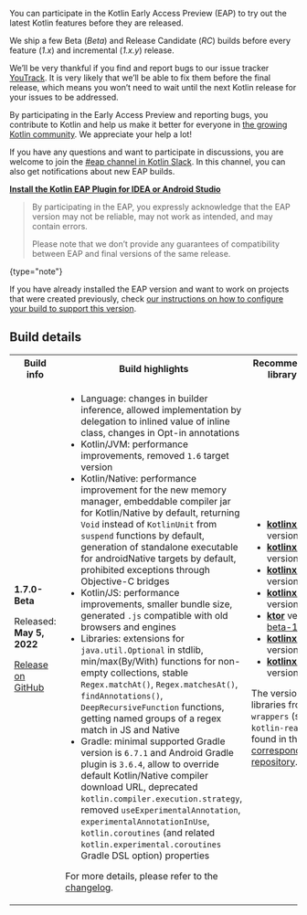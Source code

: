 [//]: # (title: Participate in the Kotlin Early Access Preview)

You can participate in the Kotlin Early Access Preview (EAP) to try out the latest Kotlin features before they are released.

We ship a few Beta (_Beta_) and Release Candidate (_RC_) builds before every feature (_1.x_) and incremental (_1.x.y_) release. 

We’ll be very thankful if you find and report bugs to our issue tracker [YouTrack](https://kotl.in/issue). 
It is very likely that we’ll be able to fix them before the final release, which means you won’t need to wait until the next Kotlin release for your issues to be addressed. 

By participating in the Early Access Preview and reporting bugs, you contribute to Kotlin and help us make it better 
for everyone in [the growing Kotlin community](https://kotlinlang.org/community/). We appreciate your help a lot! 

If you have any questions and want to participate in discussions, you are welcome to join the [#eap channel in Kotlin Slack](https://app.slack.com/client/T09229ZC6/C0KLZSCHF). 
In this channel, you can also get notifications about new EAP builds.

**[Install the Kotlin EAP Plugin for IDEA or Android Studio](install-eap-plugin.md)**

> By participating in the EAP, you expressly acknowledge that the EAP version may not be reliable, may not work as intended, and may contain errors.
>
> Please note that we don’t provide any guarantees of compatibility between EAP and final versions of the same release. 
>
{type="note"}

If you have already installed the EAP version and want to work on projects that were created previously, 
check [our instructions on how to configure your build to support this version](configure-build-for-eap.md). 

## Build details

<table>
    <tr>
        <th>Build info</th>
        <th>Build highlights</th>
        <th>Recommended kotlinx library versions</th>
    </tr>
    <tr>
        <td><strong>1.7.0-Beta</strong>
            <p>Released: <strong>May 5, 2022</strong></p>
            <p><a href="https://github.com/JetBrains/kotlin/releases/tag/v1.7.0-Beta" target="_blank">Release on GitHub</a></p>
        </td>
        <td>
             <ul>
                 <li>Language: changes in builder inference, allowed implementation by delegation to inlined value of inline class, changes in Opt-in annotations</li>
                 <li>Kotlin/JVM: performance improvements, removed <code>1.6</code> target version</li>
                 <li>Kotlin/Native: performance improvement for the new memory manager, embeddable compiler jar for Kotlin/Native by default, returning <code>Void</code> instead of <code>KotlinUnit</code> from <code>suspend</code> functions by default, generation of standalone executable for androidNative targets by default, prohibited exceptions through Objective-C bridges</li>
                 <li>Kotlin/JS: performance improvements, smaller bundle size, generated <code>.js</code> compatible with old browsers and engines</li>
                 <li>Libraries: extensions for <code>java.util.Optional</code> in stdlib, min/max(By/With) functions for non-empty collections, stable <code>Regex.matchAt()</code>, <code>Regex.matchesAt()</code>, <code>findAnnotations()</code>, <code>DeepRecursiveFunction</code> functions, getting named groups of a regex match in JS and Native</li>
                 <li>Gradle: minimal supported Gradle version is <code>6.7.1</code> and Android Gradle plugin is <code>3.6.4</code>, allow to override default Kotlin/Native compiler download URL, deprecated <code>kotlin.compiler.execution.strategy</code>, removed <code>useExperimentalAnnotation</code>, <code>experimentalAnnotationInUse</code>, <code>kotlin.coroutines</code> (and related <code>kotlin.experimental.coroutines</code> Gradle DSL option) properties</li>
            </ul>
            <p>For more details, please refer to the <a href="https://github.com/JetBrains/kotlin/releases/tag/v1.7.0-Beta">changelog</a>.</p>
        </td>
        <td>
            <ul>
                <li><a href="https://github.com/Kotlin/kotlinx.serialization" target="_blank"><strong>kotlinx.serialization</strong></a> version: <a href="https://github.com/Kotlin/kotlinx.serialization/releases/tag/v1.3.2" target="_blank">1.3.2</a></li>
                <li><a href="https://github.com/Kotlin/kotlinx.coroutines" target="_blank"><strong>kotlinx.coroutines</strong></a> version: <a href="https://github.com/Kotlin/kotlinx.coroutines/releases/tag/1.6.0" target="_blank">1.6.0</a></li>
                <li><a href="https://github.com/Kotlin/kotlinx.atomicfu" target="_blank"><strong>kotlinx.atomicfu</strong></a> version: <a href="https://github.com/Kotlin/kotlinx.atomicfu/releases/tag/0.17.1" target="_blank">0.17.1</a></li>
                <li><a href="https://github.com/Kotlin/kotlinx-datetime" target="_blank"><strong>kotlinx-datetime</strong></a> version: <a href="https://github.com/Kotlin/kotlinx-datetime/releases/tag/v0.3.3" target="_blank">0.3.3</a></li>
                <li><a href="https://ktor.io/" target="_blank"><strong>ktor</strong></a> version: <a href="https://github.com/ktorio/ktor/releases/tag/2.0.0-beta-1" target="_blank">2.0.0-beta-1</a></li>
                <li><a href="https://github.com/Kotlin/kotlinx.html" target="_blank"><strong>kotlinx.html</strong></a> version: <a href="https://github.com/Kotlin/kotlinx.html/releases/tag/0.7.2" target="_blank">0.7.2</a></li>
                <li><a href="https://github.com/Kotlin/kotlinx-nodejs" target="_blank"><strong>kotlinx-nodejs</strong></a> version: 0.0.7</li>
            </ul>
            <p>The versions of libraries from <code>kotlin-wrappers</code> (such as <code>kotlin-react</code>) can be found in the <a href="https://github.com/JetBrains/kotlin-wrappers" target="_blank">corresponding repository</a>.</p>
        </td>
    </tr>
</table>